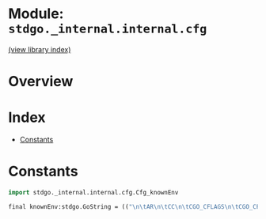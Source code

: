 # Module: `stdgo._internal.internal.cfg`

[(view library index)](../../../stdgo.md)


# Overview


# Index


- [Constants](<#constants>)

# Constants


```haxe
import stdgo._internal.internal.cfg.Cfg_knownEnv
```


```haxe
final knownEnv:stdgo.GoString = (("\n\tAR\n\tCC\n\tCGO_CFLAGS\n\tCGO_CFLAGS_ALLOW\n\tCGO_CFLAGS_DISALLOW\n\tCGO_CPPFLAGS\n\tCGO_CPPFLAGS_ALLOW\n\tCGO_CPPFLAGS_DISALLOW\n\tCGO_CXXFLAGS\n\tCGO_CXXFLAGS_ALLOW\n\tCGO_CXXFLAGS_DISALLOW\n\tCGO_ENABLED\n\tCGO_FFLAGS\n\tCGO_FFLAGS_ALLOW\n\tCGO_FFLAGS_DISALLOW\n\tCGO_LDFLAGS\n\tCGO_LDFLAGS_ALLOW\n\tCGO_LDFLAGS_DISALLOW\n\tCXX\n\tFC\n\tGCCGO\n\tGO111MODULE\n\tGO386\n\tGOAMD64\n\tGOARCH\n\tGOARM\n\tGOBIN\n\tGOCACHE\n\tGOCACHEPROG\n\tGOENV\n\tGOEXE\n\tGOEXPERIMENT\n\tGOFLAGS\n\tGOGCCFLAGS\n\tGOHOSTARCH\n\tGOHOSTOS\n\tGOINSECURE\n\tGOMIPS\n\tGOMIPS64\n\tGOMODCACHE\n\tGONOPROXY\n\tGONOSUMDB\n\tGOOS\n\tGOPATH\n\tGOPPC64\n\tGOPRIVATE\n\tGOPROXY\n\tGOROOT\n\tGOSUMDB\n\tGOTMPDIR\n\tGOTOOLCHAIN\n\tGOTOOLDIR\n\tGOVCS\n\tGOWASM\n\tGOWORK\n\tGO_EXTLINK_ENABLED\n\tPKG_CONFIG\n" : stdgo.GoString))
```


